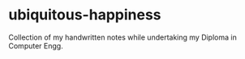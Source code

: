 # ubiquitous-happiness
Collection of my handwritten notes while undertaking my Diploma in Computer Engg.

